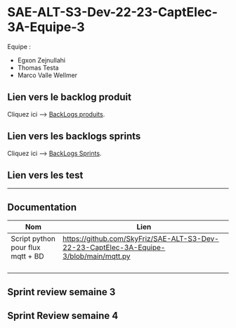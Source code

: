 # SAE-ALT-S3-Dev-22-23-CaptElec-3A-Equipe-3

 Equipe :
- Egxon Zejnullahi 
- Thomas Testa
- Marco Valle Wellmer

## Lien vers le backlog produit
Cliquez ici --> [BackLogs produits](https://github.com/users/SkyFriz/projects/2/views/).

## Lien vers les backlogs sprints
Cliquez ici --> [BackLogs Sprints](https://github.com/users/SkyFriz/projects/2/views/).

## Lien vers les test
----

## Documentation
| Nom           | Lien        |
|---------------|-------------|
|  Script python pour flux mqtt + BD      | https://github.com/SkyFriz/SAE-ALT-S3-Dev-22-23-CaptElec-3A-Equipe-3/blob/main/mqtt.py        |
| | |
| | |
| | |
| | |



## Sprint review semaine 3
## Sprint Review semaine 4
